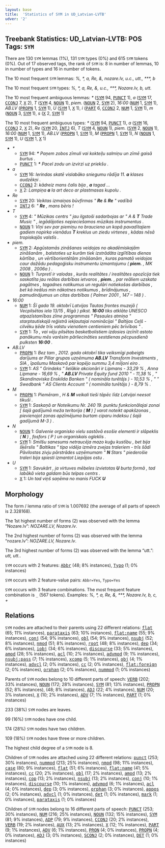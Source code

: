 ```yaml
---
layout: base
title:  'Statistics of SYM in UD_Latvian-LVTB'
udver: '2'
---
```


## Treebank Statistics: UD_Latvian-LVTB: POS Tags: `SYM`

There are 130 `SYM` lemmas (1%), 131 `SYM` types (0%) and 615 `SYM` tokens (0%).
Out of 17 observed tags, the rank of `SYM` is: 8 in number of lemmas, 10 in number of types and 16 in number of tokens.

The 10 most frequent `SYM` lemmas: <em>%, *, a, Re, &, nozare.lv, u.c., utt., ***, b</em>

The 10 most frequent `SYM` types:  <em>%, *, a, Re, &, u.c., ***, Nozare.lv, b, utt.</em>

The 10 most frequent ambiguous lemmas: <em>*</em> (<tt><a href="lv_lvtb-pos-SYM.html">SYM</a></tt> 94, <tt><a href="lv_lvtb-pos-PUNCT.html">PUNCT</a></tt> 1), <em>a</em> (<tt><a href="lv_lvtb-pos-SYM.html">SYM</a></tt> 17, <tt><a href="lv_lvtb-pos-CCONJ.html">CCONJ</a></tt> 7, <tt><a href="lv_lvtb-pos-X.html">X</a></tt> 2), <em>T</em> (<tt><a href="lv_lvtb-pos-SYM.html">SYM</a></tt> 4, <tt><a href="lv_lvtb-pos-NOUN.html">NOUN</a></tt> 1), <em>piem.</em> (<tt><a href="lv_lvtb-pos-NOUN.html">NOUN</a></tt> 2, <tt><a href="lv_lvtb-pos-SYM.html">SYM</a></tt> 2), <em>16:00</em> (<tt><a href="lv_lvtb-pos-NUM.html">NUM</a></tt> 1, <tt><a href="lv_lvtb-pos-SYM.html">SYM</a></tt> 1), <em>AB.LV</em> (<tt><a href="lv_lvtb-pos-PROPN.html">PROPN</a></tt> 1, <tt><a href="lv_lvtb-pos-SYM.html">SYM</a></tt> 1), <em>U</em> (<tt><a href="lv_lvtb-pos-SYM.html">SYM</a></tt> 1, <tt><a href="lv_lvtb-pos-X.html">X</a></tt> 1), <em>i</em> (<tt><a href="lv_lvtb-pos-PART.html">PART</a></tt> 6, <tt><a href="lv_lvtb-pos-CCONJ.html">CCONJ</a></tt> 2, <tt><a href="lv_lvtb-pos-NUM.html">NUM</a></tt> 1, <tt><a href="lv_lvtb-pos-SYM.html">SYM</a></tt> 1), <em>m</em> (<tt><a href="lv_lvtb-pos-NOUN.html">NOUN</a></tt> 3, <tt><a href="lv_lvtb-pos-SYM.html">SYM</a></tt> 1), <em>s</em> (<tt><a href="lv_lvtb-pos-X.html">X</a></tt> 2, <tt><a href="lv_lvtb-pos-SYM.html">SYM</a></tt> 1)

The 10 most frequent ambiguous types:  <em>*</em> (<tt><a href="lv_lvtb-pos-SYM.html">SYM</a></tt> 94, <tt><a href="lv_lvtb-pos-PUNCT.html">PUNCT</a></tt> 1), <em>a</em> (<tt><a href="lv_lvtb-pos-SYM.html">SYM</a></tt> 16, <tt><a href="lv_lvtb-pos-CCONJ.html">CCONJ</a></tt> 2, <tt><a href="lv_lvtb-pos-X.html">X</a></tt> 2), <em>Re</em> (<tt><a href="lv_lvtb-pos-SYM.html">SYM</a></tt> 20, <tt><a href="lv_lvtb-pos-INTJ.html">INTJ</a></tt> 6), <em>T</em> (<tt><a href="lv_lvtb-pos-SYM.html">SYM</a></tt> 4, <tt><a href="lv_lvtb-pos-NOUN.html">NOUN</a></tt> 1), <em>piem.</em> (<tt><a href="lv_lvtb-pos-SYM.html">SYM</a></tt> 2, <tt><a href="lv_lvtb-pos-NOUN.html">NOUN</a></tt> 1), <em>16:00</em> (<tt><a href="lv_lvtb-pos-NUM.html">NUM</a></tt> 1, <tt><a href="lv_lvtb-pos-SYM.html">SYM</a></tt> 1), <em>AB.LV</em> (<tt><a href="lv_lvtb-pos-PROPN.html">PROPN</a></tt> 1, <tt><a href="lv_lvtb-pos-SYM.html">SYM</a></tt> 1), <em>M</em> (<tt><a href="lv_lvtb-pos-PROPN.html">PROPN</a></tt> 1, <tt><a href="lv_lvtb-pos-SYM.html">SYM</a></tt> 1), <em>N</em> (<tt><a href="lv_lvtb-pos-NOUN.html">NOUN</a></tt> 1, <tt><a href="lv_lvtb-pos-SYM.html">SYM</a></tt> 1), <em>U</em> (<tt><a href="lv_lvtb-pos-SYM.html">SYM</a></tt> 1, <tt><a href="lv_lvtb-pos-X.html">X</a></tt> 1)


* <em>*</em>
  * <tt><a href="lv_lvtb-pos-SYM.html">SYM</a></tt> 94: <em><b>*</b> Paņem zobos zīmuli vai kokteiļu salmiņu un zīmē gaisā burtus .</em>
  * <tt><a href="lv_lvtb-pos-PUNCT.html">PUNCT</a></tt> 1: <em><b>*</b> Pacel zodu un izvirzi uz priekšu .</em>
* <em>a</em>
  * <tt><a href="lv_lvtb-pos-SYM.html">SYM</a></tt> 16: <em>Ierindas skatē vislabāko sniegumu rādīja 11. <b>a</b> klases audzēkņi .</em>
  * <tt><a href="lv_lvtb-pos-CCONJ.html">CCONJ</a></tt> 2: <em>kādreiz mans čalis bija , <b>a</b> tagad ...</em>
  * <tt><a href="lv_lvtb-pos-X.html">X</a></tt> 2: <em>Lampiņa <b>a</b> la art deco ar plastmasas kupolu .</em>
* <em>Re</em>
  * <tt><a href="lv_lvtb-pos-SYM.html">SYM</a></tt> 20: <em>Veiktas izmaiņas būvfirmas " <b>Re</b> & <b>Re</b> " vadībā</em>
  * <tt><a href="lv_lvtb-pos-INTJ.html">INTJ</a></tt> 6: <em>" <b>Re</b> , mans bēris !</em>
* <em>T</em>
  * <tt><a href="lv_lvtb-pos-SYM.html">SYM</a></tt> 4: <em>" Mūzikas centrs " jau ilgstoši sadarbojas ar " A & <b>T</b> Trade Music " , iegādājoties nepieciešamos mūzikas instrumentus .</em>
  * <tt><a href="lv_lvtb-pos-NOUN.html">NOUN</a></tt> 1: <em>Viņi sev par piemiņu no brauciena un kopā pavadītajiem gadiem nopirka vienādus <b>T</b> kreklus un ziedu virtenes , kādas nēsā tropiskajās valstīs .</em>
* <em>piem.</em>
  * <tt><a href="lv_lvtb-pos-SYM.html">SYM</a></tt> 2: <em>Apgūstamās zināšanas veidojas no akadēmiskajām zināšanām , balstoties uz kurām tiek izstrādāta izglītības dienas kārtība , un vērtīborientētām zināšanām , kuras pamatā veidojas caur dažādu pedagoģisku instrumentu izmantojumu ( <b>piem.</b> , MK 2008 , 2006a ) .</em>
  * <tt><a href="lv_lvtb-pos-NOUN.html">NOUN</a></tt> 1: <em>Turpretī ir valodas , kurās realitātes / irealitātes opozīcija tiek saskatīta jau reālas darbības ietvaros , <b>piem.</b> , par reāliem uzskata pagātnes , tagadnes notikumus un regulāri notiekošas darbības , bet kā ireālus min nākotnes notikumus , brīdinājumus , pamudinājumus un citas darbības ( Palmer 2001 , 147 – 148 ) .</em>
* <em>16:00</em>
  * <tt><a href="lv_lvtb-pos-NUM.html">NUM</a></tt> 1: <em>Šī gada 19. oktobrī Latvijas Tautas frontes muzejā ( Vecpilsētas iela 13/15 , Rīgā ) plkst. <b>16:00</b> tiks atklāta UNESCO atpazīstamības zīme programmas " Pasaules atmiņa " starptautiskajā reģistrā iekļautajai nominācijai " Baltijas Ceļš - cilvēku ķēde trīs valstu vienotiem centieniem pēc brīvības " .</em>
  * <tt><a href="lv_lvtb-pos-SYM.html">SYM</a></tt> 1: <em>To , vai vēju pilsētas basketbolistiem izdosies izcīnīt astoto panākumu mēs varēsim pārliecināties sestdienas pēcpusdienā pulksten <b>16:00</b> .</em>
* <em>AB.LV</em>
  * <tt><a href="lv_lvtb-pos-PROPN.html">PROPN</a></tt> 1: <em>Bez tam , 2012. gada oktobrī tika veiksmīgi pabeigts darījums ar Pillar grupas uzņēmuma <b>AB.LV</b> Transform Investments , SIA , īpašumu Maskavā par kopējo summu 3,4 miljoni eiro .</em>
  * <tt><a href="lv_lvtb-pos-SYM.html">SYM</a></tt> 1: <em>AS " Grindeks " lielākie akcionāri ir Lipmans - 33,29 % , Anna Lipmane - 16,69 % , " <b>AB.LV</b> Private Equity fund 2010 " - 11,38 % , " Skandinaviska Enskilda Banken " ( nomināla turētājs ) - 10,53 % , " " Swedbank " AS Clients Account " ( nomināla turētājs ) - 8,79 % .</em>
* <em>M</em>
  * <tt><a href="lv_lvtb-pos-PROPN.html">PROPN</a></tt> 1: <em>Piemēram , H & <b>M</b> veikali tieši tāpēc līdz Latvijai neesot tikuši .</em>
  * <tt><a href="lv_lvtb-pos-SYM.html">SYM</a></tt> 1: <em>Saskaņā ar Noteikumu Nr. 240 19. punktu funkcionālajai zonai [ šajā gadījumā meža teritorija ( <b>M</b> ) ] varot noteikt apakšzonas , pievienojot zonas apzīmējuma burtam ciparu indeksu ( šajā gadījumā M-3 ) .</em>
* <em>N</em>
  * <tt><a href="lv_lvtb-pos-NOUN.html">NOUN</a></tt> 1: <em>Galvenie organisko vielu sastāvā esošie elementi ir slāpeklis ( <b>N</b> ) , fosfors ( P ) un organiskais ogleklis .</em>
  * <tt><a href="lv_lvtb-pos-SYM.html">SYM</a></tt> 1: <em>Smilšu sanesums netraucēja mazo kuģu kustību , bet bija šķērslis " Baltikas " tipa vidēja izmēra zvejas traleriem - trīs šādi Pāvilostas zivju pārstrādes uzņēmumam " <b>N</b> Stars " piederošie traleri bija spiesti izmantot Liepājas ostu .</em>
* <em>U</em>
  * <tt><a href="lv_lvtb-pos-SYM.html">SYM</a></tt> 1: <em>Savukārt , ja virtuves mēbeles izvietotas <b>U</b> burta formā , tad labākā vieta galdam būs telpas centrs .</em>
  * <tt><a href="lv_lvtb-pos-X.html">X</a></tt> 1: <em>Un tad viņš saņēma no manis FUCK <b>U</b></em>

## Morphology

The form / lemma ratio of `SYM` is 1.007692 (the average of all parts of speech is 2.328168).

The 1st highest number of forms (2) was observed with the lemma “Nozare.lv”: <em>NOZARE.LV, Nozare.lv</em>.

The 2nd highest number of forms (2) was observed with the lemma “nozare.lv”: <em>NOZARE.LV, Nozare.lv</em>.

The 3rd highest number of forms (2) was observed with the lemma “utt.”: <em>utt, utt.</em>.

`SYM` occurs with 2 features: <tt><a href="lv_lvtb-feat-Abbr.html">Abbr</a></tt> (48; 8% instances), <tt><a href="lv_lvtb-feat-Typo.html">Typo</a></tt> (1; 0% instances)

`SYM` occurs with 2 feature-value pairs: `Abbr=Yes`, `Typo=Yes`

`SYM` occurs with 3 feature combinations.
The most frequent feature combination is `_` (567 tokens).
Examples: <em>%, *, a, Re, &, ***, Nozare.lv, b, c, +</em>


## Relations

`SYM` nodes are attached to their parents using 22 different relations: <tt><a href="lv_lvtb-dep-flat.html">flat</a></tt> (65; 11% instances), <tt><a href="lv_lvtb-dep-parataxis.html">parataxis</a></tt> (63; 10% instances), <tt><a href="lv_lvtb-dep-flat-name.html">flat:name</a></tt> (55; 9% instances), <tt><a href="lv_lvtb-dep-conj.html">conj</a></tt> (54; 9% instances), <tt><a href="lv_lvtb-dep-obl.html">obl</a></tt> (54; 9% instances), <tt><a href="lv_lvtb-dep-nsubj.html">nsubj</a></tt> (52; 8% instances), <tt><a href="lv_lvtb-dep-nmod.html">nmod</a></tt> (51; 8% instances), <tt><a href="lv_lvtb-dep-root.html">root</a></tt> (48; 8% instances), <tt><a href="lv_lvtb-dep-dep.html">dep</a></tt> (34; 6% instances), <tt><a href="lv_lvtb-dep-iobj.html">iobj</a></tt> (34; 6% instances), <tt><a href="lv_lvtb-dep-discourse.html">discourse</a></tt> (33; 5% instances), <tt><a href="lv_lvtb-dep-amod.html">amod</a></tt> (28; 5% instances), <tt><a href="lv_lvtb-dep-acl.html">acl</a></tt> (10; 2% instances), <tt><a href="lv_lvtb-dep-advmod.html">advmod</a></tt> (9; 1% instances), <tt><a href="lv_lvtb-dep-nsubj-pass.html">nsubj:pass</a></tt> (7; 1% instances), <tt><a href="lv_lvtb-dep-xcomp.html">xcomp</a></tt> (5; 1% instances), <tt><a href="lv_lvtb-dep-obj.html">obj</a></tt> (4; 1% instances), <tt><a href="lv_lvtb-dep-advcl.html">advcl</a></tt> (2; 0% instances), <tt><a href="lv_lvtb-dep-cc.html">cc</a></tt> (2; 0% instances), <tt><a href="lv_lvtb-dep-flat-foreign.html">flat:foreign</a></tt> (2; 0% instances), <tt><a href="lv_lvtb-dep-orphan.html">orphan</a></tt> (2; 0% instances), <tt><a href="lv_lvtb-dep-nummod.html">nummod</a></tt> (1; 0% instances)

Parents of `SYM` nodes belong to 10 different parts of speech: <tt><a href="lv_lvtb-pos-VERB.html">VERB</a></tt> (202; 33% instances), <tt><a href="lv_lvtb-pos-NOUN.html">NOUN</a></tt> (172; 28% instances), <tt><a href="lv_lvtb-pos-SYM.html">SYM</a></tt> (81; 13% instances), <tt><a href="lv_lvtb-pos-PROPN.html">PROPN</a></tt> (52; 8% instances),  (48; 8% instances), <tt><a href="lv_lvtb-pos-ADJ.html">ADJ</a></tt> (22; 4% instances), <tt><a href="lv_lvtb-pos-NUM.html">NUM</a></tt> (20; 3% instances), <tt><a href="lv_lvtb-pos-X.html">X</a></tt> (10; 2% instances), <tt><a href="lv_lvtb-pos-ADV.html">ADV</a></tt> (7; 1% instances), <tt><a href="lv_lvtb-pos-PART.html">PART</a></tt> (1; 0% instances)

233 (38%) `SYM` nodes are leaves.

99 (16%) `SYM` nodes have one child.

174 (28%) `SYM` nodes have two children.

109 (18%) `SYM` nodes have three or more children.

The highest child degree of a `SYM` node is 8.

Children of `SYM` nodes are attached using 22 different relations: <tt><a href="lv_lvtb-dep-punct.html">punct</a></tt> (253; 30% instances), <tt><a href="lv_lvtb-dep-nummod.html">nummod</a></tt> (213; 25% instances), <tt><a href="lv_lvtb-dep-nmod.html">nmod</a></tt> (98; 11% instances), <tt><a href="lv_lvtb-dep-case.html">case</a></tt> (80; 9% instances), <tt><a href="lv_lvtb-dep-flat.html">flat</a></tt> (51; 6% instances), <tt><a href="lv_lvtb-dep-flat-name.html">flat:name</a></tt> (41; 5% instances), <tt><a href="lv_lvtb-dep-cc.html">cc</a></tt> (20; 2% instances), <tt><a href="lv_lvtb-dep-obl.html">obl</a></tt> (17; 2% instances), <tt><a href="lv_lvtb-dep-amod.html">amod</a></tt> (13; 2% instances), <tt><a href="lv_lvtb-dep-cop.html">cop</a></tt> (13; 2% instances), <tt><a href="lv_lvtb-dep-nsubj.html">nsubj</a></tt> (13; 2% instances), <tt><a href="lv_lvtb-dep-conj.html">conj</a></tt> (10; 1% instances), <tt><a href="lv_lvtb-dep-discourse.html">discourse</a></tt> (10; 1% instances), <tt><a href="lv_lvtb-dep-advmod.html">advmod</a></tt> (6; 1% instances), <tt><a href="lv_lvtb-dep-acl.html">acl</a></tt> (4; 0% instances), <tt><a href="lv_lvtb-dep-dep.html">dep</a></tt> (3; 0% instances), <tt><a href="lv_lvtb-dep-orphan.html">orphan</a></tt> (3; 0% instances), <tt><a href="lv_lvtb-dep-appos.html">appos</a></tt> (2; 0% instances), <tt><a href="lv_lvtb-dep-advcl.html">advcl</a></tt> (1; 0% instances), <tt><a href="lv_lvtb-dep-det.html">det</a></tt> (1; 0% instances), <tt><a href="lv_lvtb-dep-mark.html">mark</a></tt> (1; 0% instances), <tt><a href="lv_lvtb-dep-parataxis.html">parataxis</a></tt> (1; 0% instances)

Children of `SYM` nodes belong to 16 different parts of speech: <tt><a href="lv_lvtb-pos-PUNCT.html">PUNCT</a></tt> (253; 30% instances), <tt><a href="lv_lvtb-pos-NUM.html">NUM</a></tt> (216; 25% instances), <tt><a href="lv_lvtb-pos-NOUN.html">NOUN</a></tt> (132; 15% instances), <tt><a href="lv_lvtb-pos-SYM.html">SYM</a></tt> (81; 9% instances), <tt><a href="lv_lvtb-pos-ADP.html">ADP</a></tt> (79; 9% instances), <tt><a href="lv_lvtb-pos-CCONJ.html">CCONJ</a></tt> (20; 2% instances), <tt><a href="lv_lvtb-pos-VERB.html">VERB</a></tt> (19; 2% instances), <tt><a href="lv_lvtb-pos-AUX.html">AUX</a></tt> (13; 2% instances), <tt><a href="lv_lvtb-pos-X.html">X</a></tt> (12; 1% instances), <tt><a href="lv_lvtb-pos-PART.html">PART</a></tt> (9; 1% instances), <tt><a href="lv_lvtb-pos-ADV.html">ADV</a></tt> (6; 1% instances), <tt><a href="lv_lvtb-pos-PRON.html">PRON</a></tt> (4; 0% instances), <tt><a href="lv_lvtb-pos-PROPN.html">PROPN</a></tt> (4; 0% instances), <tt><a href="lv_lvtb-pos-ADJ.html">ADJ</a></tt> (3; 0% instances), <tt><a href="lv_lvtb-pos-SCONJ.html">SCONJ</a></tt> (2; 0% instances), <tt><a href="lv_lvtb-pos-DET.html">DET</a></tt> (1; 0% instances)

